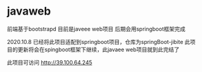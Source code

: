 # javaweb
前端基于bootstrapd
目前是javeee web项目 后期会用springboot框架完成

2020.10.8
已经将此项目适配到springboot项目，仓库为springBoot-jibite 
此项目的更新将会在spingboot框架下继续，此javaee web项目就到此完结了

此项目可访问 http://39.100.64.245

